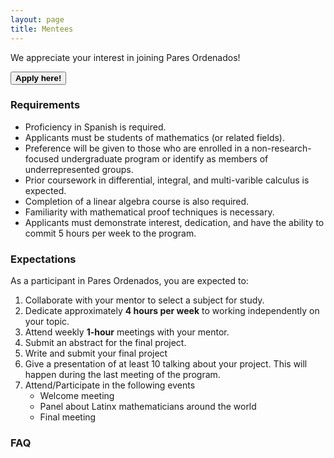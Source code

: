 ```yaml
---
layout: page
title: Mentees
---
```


We appreciate your interest in joining Pares Ordenados!

<span onclick="window.open('https://duke.qualtrics.com/jfe/form/SV_cYXr4wk1a92dObY')" style="cursor: pointer">
    <button class="button1"><b>Apply here!</b></button>
</span>

### Requirements
- Proficiency in Spanish is required.
- Applicants must be students of mathematics (or related fields).
- Preference will be given to those who are enrolled in a non-research-focused undergraduate program or identify as members of underrepresented groups.
- Prior coursework in differential, integral, and multi-varible calculus is expected.
- Completion of a linear algebra course is also required.
- Familiarity with mathematical proof techniques is necessary.
- Applicants must demonstrate interest, dedication, and have the ability to commit 5 hours per week to the program.

### Expectations
As a participant in Pares Ordenados, you are expected to:

1. Collaborate with your mentor to select a subject for study.
2. Dedicate approximately <b>4 hours per week</b> to working independently on your topic.
3. Attend weekly <b>1-hour</b> meetings with your mentor.
4. Submit an abstract for the final project.
5. Write and submit your final project 
6. Give a presentation of at least 10 talking about your project. This will happen during the last meeting of the program.
7. Attend/Participate in the following events
    - Welcome meeting
    - Panel about Latinx mathematicians around the world
    - Final meeting

### FAQ